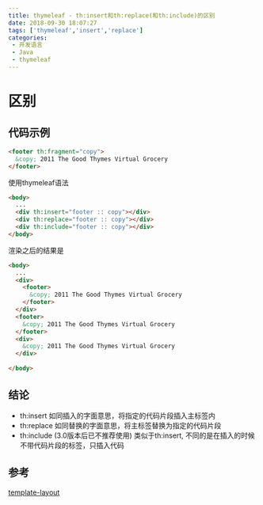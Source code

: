 ```yaml
---
title: thymeleaf - th:insert和th:replace(和th:include)的区别
date: 2018-09-30 18:07:27
tags: ['thymeleaf','insert','replace']
categories: 
 - 开发语言
 - Java
 - thymeleaf
---
```


# 区别

## 代码示例

```html
<footer th:fragment="copy">
  &copy; 2011 The Good Thymes Virtual Grocery
</footer>
```

使用thymeleaf语法

```html
<body>
  ...
  <div th:insert="footer :: copy"></div>
  <div th:replace="footer :: copy"></div>
  <div th:include="footer :: copy"></div>
</body>
```

渲染之后的结果是

```html
<body>
  ...
  <div>
    <footer>
      &copy; 2011 The Good Thymes Virtual Grocery
    </footer>
  </div>
  <footer>
    &copy; 2011 The Good Thymes Virtual Grocery
  </footer>
  <div>
    &copy; 2011 The Good Thymes Virtual Grocery
  </div>
  
</body>
```

## 结论

- th:insert 如同插入的字面意思，将指定的代码片段插入主标签内
- th:replace 如同替换的字面意思，将主标签替换为指定的代码片段
- th:include (3.0版本后已不推荐使用) 类似于th:insert, 不同的是在插入的时候不带代码片段的标签，只插入代码

## 参考

[template-layout](https://www.thymeleaf.org/doc/tutorials/3.0/usingthymeleaf.html#template-layout)
